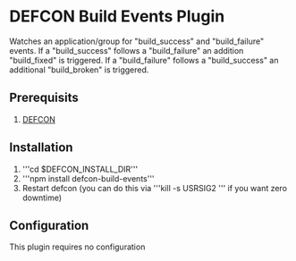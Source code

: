 # DEFCON Build Events Plugin

Watches an application/group for "build_success" and "build_failure" events.
If a "build_success" follows a "build_failure" an addition "build_fixed" is triggered.
If a "build_failure" follows a "build_success" an additional "build_broken" is triggered.

## Prerequisits
1. [DEFCON](http://github.com/acuminous/defcon)

## Installation
1. '''cd $DEFCON_INSTALL_DIR'''
2. '''npm install defcon-build-events'''
3. Restart defcon (you can do this via '''kill -s USRSIG2 <pid>''' if you want zero downtime)

## Configuration
This plugin requires no configuration